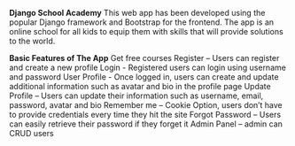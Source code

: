 **Django School Academy**
This web app has been developed using the popular Django framework and Bootstrap for the frontend. The app is an online school for all kids to equip them with skills that will provide solutions to the world.

**Basic Features of The App**
Get free courses
Register – Users can register and create a new profile
Login - Registered users can login using username and password
User Profile - Once logged in, users can create and update additional information such as avatar and bio in the profile page
Update Profile – Users can update their information such as username, email, password, avatar and bio
Remember me – Cookie Option, users don’t have to provide credentials every time they hit the site
Forgot Password – Users can easily retrieve their password if they forget it
Admin Panel – admin can CRUD users
